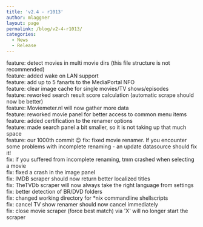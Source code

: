 ```yaml
---
title: 'v2.4 - r1013'
author: mlaggner
layout: page
permalink: /blog/v2-4-r1013/
categories:
  - News
  - Release
---
```

feature: detect movies in multi movie dirs (this file structure is not recommended)  
feature: added wake on LAN support  
feature: add up to 5 fanarts to the MediaPortal NFO  
feature: clear image cache for single movies/TV shows/episodes  
feature: reworked search result score calculation (automatic scrape should now be better)  
feature: Moviemeter.nl will now gather more data  
feature: reworked movie panel for better access to common menu items  
feature: added certification to the renamer options  
feature: made search panel a bit smaller, so it is not taking up that much space  
feature: our 1000th commit 😉  <!--more-->
fix: fixed movie renamer. If you encounter some problems with incomplete renaming - an update datasource should fix it!  
fix: if you suffered from incomplete renaming, tmm crashed when selecting a movie  
fix: fixed a crash in the image panel  
fix: IMDB scraper should now return better localized titles  
fix: TheTVDb scraper will now always take the right language from settings  
fix: better detection of BR/DVD folders  
fix: changed working directory for \*nix commandline shellscripts  
fix: cancel TV show renamer should now cancel immediately  
fix: close movie scraper (force best match) via 'X' will no longer start the scraper
